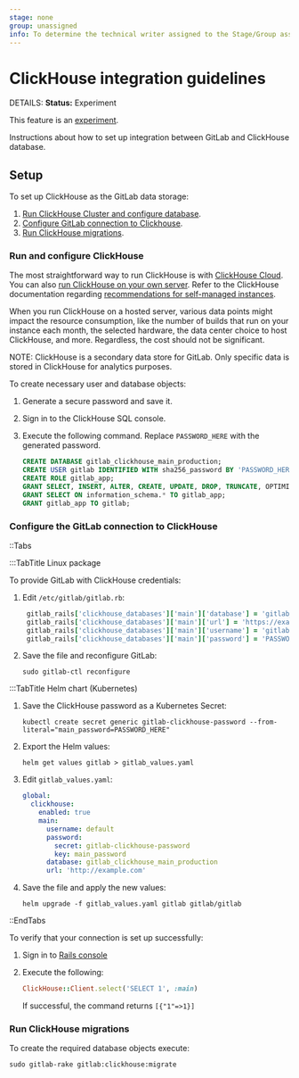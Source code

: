 ```yaml
---
stage: none
group: unassigned
info: To determine the technical writer assigned to the Stage/Group associated with this page, see https://handbook.gitlab.com/handbook/product/ux/technical-writing/#assignments
---
```


# ClickHouse integration guidelines

DETAILS:
**Status:** Experiment

This feature is an [experiment](../policy/experiment-beta-support.md).

Instructions about how to set up integration between GitLab and ClickHouse database.

## Setup

To set up ClickHouse as the GitLab data storage:

1. [Run ClickHouse Cluster and configure database](#run-and-configure-clickhouse).
1. [Configure GitLab connection to Clickhouse](#configure-the-gitlab-connection-to-clickhouse).
1. [Run ClickHouse migrations](#run-clickhouse-migrations).

### Run and configure ClickHouse

The most straightforward way to run ClickHouse is with [ClickHouse Cloud](https://clickhouse.cloud/).
You can also [run ClickHouse on your own server](https://clickhouse.com/docs/en/install). Refer to the ClickHouse
documentation regarding [recommendations for self-managed instances](https://clickhouse.com/docs/en/install#recommendations-for-self-managed-clickhouse).

When you run ClickHouse on a hosted server, various data points might impact the resource consumption, like the number
of builds that run on your instance each month, the selected hardware, the data center choice to host ClickHouse, and more.
Regardless, the cost should not be significant.

NOTE:
ClickHouse is a secondary data store for GitLab. Only specific data is stored in ClickHouse for analytics purposes.

To create necessary user and database objects:

1. Generate a secure password and save it.
1. Sign in to the ClickHouse SQL console.
1. Execute the following command. Replace `PASSWORD_HERE` with the generated password.

    ```sql
    CREATE DATABASE gitlab_clickhouse_main_production;
    CREATE USER gitlab IDENTIFIED WITH sha256_password BY 'PASSWORD_HERE';
    CREATE ROLE gitlab_app;
    GRANT SELECT, INSERT, ALTER, CREATE, UPDATE, DROP, TRUNCATE, OPTIMIZE ON gitlab_clickhouse_main_production.* TO gitlab_app;
    GRANT SELECT ON information_schema.* TO gitlab_app;
    GRANT gitlab_app TO gitlab;
    ```

### Configure the GitLab connection to ClickHouse

::Tabs

:::TabTitle Linux package

To provide GitLab with ClickHouse credentials:

1. Edit `/etc/gitlab/gitlab.rb`:

   ```ruby
    gitlab_rails['clickhouse_databases']['main']['database'] = 'gitlab_clickhouse_main_production'
    gitlab_rails['clickhouse_databases']['main']['url'] = 'https://example.com/path'
    gitlab_rails['clickhouse_databases']['main']['username'] = 'gitlab'
    gitlab_rails['clickhouse_databases']['main']['password'] = 'PASSWORD_HERE' # replace with the actual password
   ```

1. Save the file and reconfigure GitLab:

   ```shell
   sudo gitlab-ctl reconfigure
   ```

:::TabTitle Helm chart (Kubernetes)

1. Save the ClickHouse password as a Kubernetes Secret:

   ```shell
   kubectl create secret generic gitlab-clickhouse-password --from-literal="main_password=PASSWORD_HERE"
   ```

1. Export the Helm values:

   ```shell
   helm get values gitlab > gitlab_values.yaml
   ```

1. Edit `gitlab_values.yaml`:

    ```yaml
    global:
      clickhouse:
        enabled: true
        main:
          username: default
          password:
            secret: gitlab-clickhouse-password
            key: main_password
          database: gitlab_clickhouse_main_production
          url: 'http://example.com'
    ```

1. Save the file and apply the new values:

   ```shell
   helm upgrade -f gitlab_values.yaml gitlab gitlab/gitlab
   ```

::EndTabs

To verify that your connection is set up successfully:

1. Sign in to [Rails console](../administration/operations/rails_console.md#starting-a-rails-console-session)
1. Execute the following:

    ```ruby
    ClickHouse::Client.select('SELECT 1', :main)
    ```

   If successful, the command returns `[{"1"=>1}]`

### Run ClickHouse migrations

To create the required database objects execute:

```shell
sudo gitlab-rake gitlab:clickhouse:migrate
```

